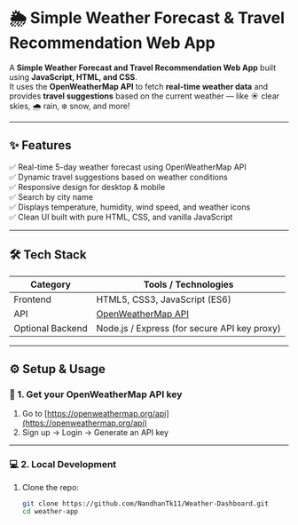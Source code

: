 # 🌦️ Simple Weather Forecast & Travel Recommendation Web App

A **Simple Weather Forecast and Travel Recommendation Web App** built using **JavaScript, HTML, and CSS**.  
It uses the **OpenWeatherMap API** to fetch **real-time weather data** and provides **travel suggestions** based on the current weather — like ☀ clear skies, 🌧 rain, ❄ snow, and more!

---

## ✨ Features

✅ Real-time 5-day weather forecast using OpenWeatherMap API  
✅ Dynamic travel suggestions based on weather conditions  
✅ Responsive design for desktop & mobile  
✅ Search by city name  
✅ Displays temperature, humidity, wind speed, and weather icons  
✅ Clean UI built with pure HTML, CSS, and vanilla JavaScript  

---

## 🛠️ Tech Stack

| Category | Tools / Technologies |
|-----------|----------------------|
| Frontend | HTML5, CSS3, JavaScript (ES6) |
| API | [OpenWeatherMap API](https://openweathermap.org/api) |
| Optional Backend | Node.js / Express (for secure API key proxy) |

---

## ⚙️ Setup & Usage

### 🧩 1. Get your OpenWeatherMap API key
1. Go to [https://openweathermap.org/api](https://openweathermap.org/api)
2. Sign up → Login → Generate an API key

---

### 💻 2. Local Development

1. Clone the repo:
   ```bash
   git clone https://github.com/NandhanTk11/Weather-Dashboard.git
   cd weather-app


